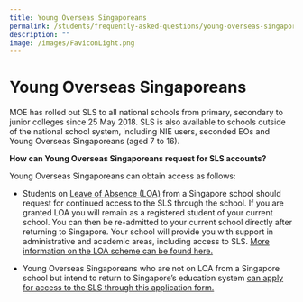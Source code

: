 ```yaml
---
title: Young Overseas Singaporeans
permalink: /students/frequently-asked-questions/young-overseas-singaporeans/
description: ""
image: /images/FaviconLight.png
---
```

<h1 id="young-overseas-singaporeans">Young Overseas Singaporeans</h1>
<p>MOE has rolled out SLS to all national schools from primary, secondary to junior colleges since 25 May 2018. SLS is also available to schools outside of the national school system, including NIE users, seconded EOs and Young Overseas Singaporeans (aged 7 to 16).</p>
<p><strong>How can Young Overseas Singaporeans request for SLS accounts?</strong></p>
<p>Young Overseas Singaporeans can obtain access as follows:</p>
<ul>
<li><p>Students on <a target="_blank" href="https://go.gov.sg/loa">Leave of Absence (LOA)</a> from a Singapore school should request for continued access to the SLS through the school.
If you are granted LOA you will remain as a registered student of your current school. You can then be re-admitted to your current school directly after returning to Singapore. Your school will provide you with support in administrative and academic areas, including access to SLS. <a target="_blank" href="https://go.gov.sg/loa">More information on the LOA scheme can be found here.</a></p>
</li>
<li><p>Young Overseas Singaporeans who are not on LOA from a Singapore school but intend to return to Singapore’s education system <a target="_blank" href="https://go.gov.sg/applyforsls">can apply for access to the SLS through this application form.</a></p>
</li>
</ul>